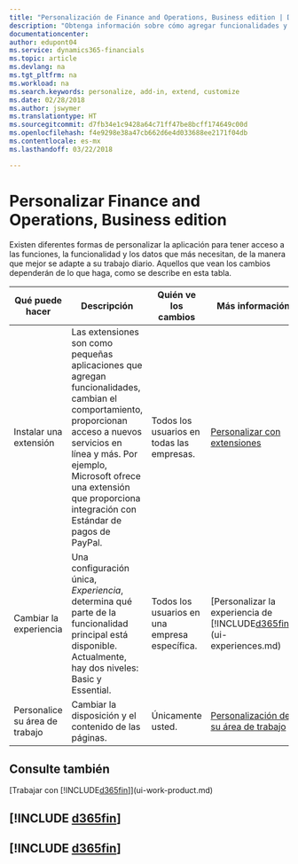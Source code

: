 ```yaml
---
title: "Personalización de Finance and Operations, Business edition | Documentos de Microsoft"
description: "Obtenga información sobre cómo agregar funcionalidades y personalizar Finance and Operations, Business edition."
documentationcenter: 
author: edupont04
ms.service: dynamics365-financials
ms.topic: article
ms.devlang: na
ms.tgt_pltfrm: na
ms.workload: na
ms.search.keywords: personalize, add-in, extend, customize
ms.date: 02/28/2018
ms.author: jswymer
ms.translationtype: HT
ms.sourcegitcommit: d7fb34e1c9428a64c71ff47be8bcff174649c00d
ms.openlocfilehash: f4e9298e38a47cb662d6e4d033688ee2171f04db
ms.contentlocale: es-mx
ms.lasthandoff: 03/22/2018

---
```

# <a name="customizing-finance-and-operations-business-edition"></a>Personalizar Finance and Operations, Business edition
<!--NAV # Customizing Dynamics NAV -->
Existen diferentes formas de personalizar la aplicación para tener acceso a las funciones, la funcionalidad y los datos que más necesitan, de la manera que mejor se adapte a su trabajo diario. Aquellos que vean los cambios dependerán de lo que haga, como se describe en esta tabla.


|      Qué puede hacer       |                                                                                                              Descripción                                                                                                               |       Quién ve los cambios       |                                       Más información                                       |
|----------------------------|----------------------------------------------------------------------------------------------------------------------------------------------------------------------------------------------------------------------------------------|----------------------------------|----------------------------------------------------------------------------------------------|
|    Instalar una extensión    | Las extensiones son como pequeñas aplicaciones que agregan funcionalidades, cambian el comportamiento, proporcionan acceso a nuevos servicios en línea y más. Por ejemplo, Microsoft ofrece una extensión que proporciona integración con Estándar de pagos de PayPal. |   Todos los usuarios en todas las empresas.    |                       [Personalizar con extensiones](ui-extensions.md)                       |
|   Cambiar la experiencia    |                                     Una configuración única, *Experiencia*, determina qué parte de la funcionalidad principal está disponible. Actualmente, hay dos niveles: Basic y Essential.                                      | Todos los usuarios en una empresa específica. | [Personalizar la experiencia de [!INCLUDE[d365fin](includes/d365fin_md.md)]](ui-experiences.md) |
| Personalice su área de trabajo |                                                                                              Cambiar la disposición y el contenido de las páginas.                                                                                              |            Únicamente usted.             |                  [Personalización de su área de trabajo](ui-personalization-user.md)                  |

## <a name="see-also"></a>Consulte también
[Trabajar con [!INCLUDE[d365fin](includes/d365fin_md.md)]](ui-work-product.md)  

## [!INCLUDE [d365fin](includes/free_trial_md.md)]  
## [!INCLUDE [d365fin](includes/training_link_md.md)]

